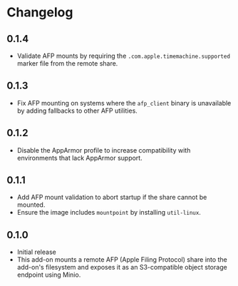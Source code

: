 # Changelog

## 0.1.4

- Validate AFP mounts by requiring the `.com.apple.timemachine.supported` marker file from the remote share.

## 0.1.3

- Fix AFP mounting on systems where the `afp_client` binary is unavailable by adding fallbacks to other AFP utilities.

## 0.1.2

- Disable the AppArmor profile to increase compatibility with environments that lack AppArmor support.

## 0.1.1

- Add AFP mount validation to abort startup if the share cannot be mounted.
- Ensure the image includes `mountpoint` by installing `util-linux`.

## 0.1.0

- Initial release
- This add-on mounts a remote AFP (Apple Filing Protocol) share into the add-on's filesystem and exposes it as an S3-compatible object storage endpoint using Minio.
